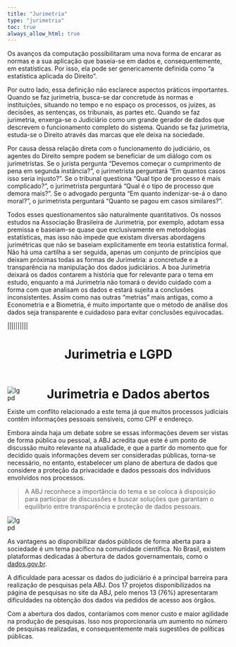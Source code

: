 ```yaml
---
title: "Jurimetria"
type: "jurimetria"
toc: true
always_allow_html: true
---
```


Os avanços da computação possibilitaram uma nova forma de encarar as normas e a sua aplicação que baseia-se em dados e, consequentemente, em estatísticas. Por isso, ela pode ser genericamente definida como “a estatística aplicada do Direito”.

Por outro lado, essa definição não esclarece aspectos práticos importantes. Quando se faz jurimetria, busca-se dar concretude às normas e instituições, situando no tempo e no espaço os processos, os juízes, as decisões, as sentenças, os tribunais, as partes etc. Quando se faz jurimetria, enxerga-se o Judiciário como um grande gerador de dados que descrevem o funcionamento completo do sistema. Quando se faz jurimetria, estuda-se o Direito através das marcas que ele deixa na sociedade.

Por causa dessa relação direta com o funcionamento do judiciário, os agentes do Direito sempre podem se beneficiar de um diálogo com os jurimetristas. Se o jurista pergunta “Devemos começar o cumprimento de pena em segunda instância?”, o jurimetrista perguntará “Em quantos casos isso seria injusto?”. Se o tribunal questiona “Qual tipo de processo é mais complicado?”, o jurimetrista perguntará “Qual é o tipo de processo que demora mais?”. Se o advogado pergunta “Em quanto indenizar-se-á o dano moral?”, o jurimetrista perguntará “Quanto se pagou em casos similares?”.

Todos esses questionamentos são naturalmente quantitativos. Os nossos estudos na Associação Brasileira de Jurimetria, por exemplo, adotam essa premissa e baseiam-se quase que exclusivamente em metodologias estatísticas, mas isso não impede que existam diversas abordagens jurimétricas que não se baseiam explicitamente em teoria estatística formal. Não há uma cartilha a ser seguida, apenas um conjunto de princípios que deixam próximas todas as formas de Jurimetria: a concretude e a transparência na manipulação dos dados judiciários. A boa Jurimetria deixará os dados contarem a história que for relevante para o tema em estudo, enquanto a má Jurimetria não tomará o devido cuidado com a forma com que analisam os dados e estará sujeita a conclusões inconsistentes. Assim como nas outras “metrias” mais antigas, como a Econometria e a Biometria, é muito importante que o método de análise dos dados seja transparente e cuidadoso para evitar conclusões equivocadas.

||||||||||

<!-- Jurimetria e LGPD -->

<div class="container" id="article-container">
  <header class="section-header"><h1>Jurimetria e LGPD</h1></header>
  <div class="row"><div class="col-md-1"></div>
  <div class="col-md-11"><div class="col-md-12">
    <div style="align-items: center;justify-content: center;">
      <div class="col-md-4 wow fadeInUp" style="float:left">
        <div class="img">
          <img src="/img/jurimetria/lgpd.png" alt="lgpd" class="img-fluid" style="max-width:80%">
        </div>
      </div>
    <div class="col-md-6 wow fadeInUp" style="float:left">
      <p>Existe um conflito relacionado a este tema já que muitos processos judiciais contêm informações pessoais sensíveis, como CPF e endereço.</p>
      <p>Embora ainda haja um debate sobre se essas informações devem ser vistas de forma pública ou pessoal, a ABJ acredita que este é um ponto de discussão muito relevante na atualidade, e que a partir do momento que for decidido quais informações devem ser consideradas públicas, torna-se necessário, no entanto, estabelecer um plano de abertura de dados que considere a proteção da privacidade e dados pessoais dos indivíduos envolvidos nos processos.</p>
      <blockquote>A ABJ reconhece a importância do tema e se coloca à disposição para participar de discussões e buscar soluções que garantam o equilíbrio entre transparência e proteção de dados pessoais.</blockquote>
    </div>
  </div>
</div></div>


<!-- Jurimetria e Dados abertos -->

<div class="container" id="article-container">
  <header class="section-header"><h1>Jurimetria e Dados abertos</h1></header>
  <div class="row"><div class="col-md-1"></div>
  <div class="col-md-11"><div class="col-md-12">
    <div style="align-items: center;justify-content: center;">
      <div class="col-md-4 wow fadeInUp" style="float:left">
        <div class="img">
          <img src="/img/jurimetria/open.png" alt="lgpd" class="img-fluid" style="max-width:80%">
        </div>
      </div>
    <div class="col-md-6 wow fadeInUp" style="float:left">
      <p>As vantagens ao disponibilizar dados públicos de forma aberta para a sociedade é um tema pacífico na comunidade científica. No Brasil, existem plataformas dedicadas à abertura de dados governamentais, como o <a href="https://dados.gov.br" target="_blank">dados.gov.br</a>.</p>
      <p>A dificuldade para acessar os dados do judiciário é a principal barreira para realização de pesquisas pela ABJ. Dos 17 projetos disponibilizados na página de pesquisas no site da ABJ, pelo menos 13 (76%) apresentaram dificuldades na obtenção dos dados via pedidos de acesso aos órgãos.</p>
      <p>Com a abertura dos dados, contaríamos com menor custo e maior agilidade na produção de pesquisas. Isso nos proporcionaria um aumento no número de pesquisas realizadas, e consequentemente mais sugestões de políticas públicas.</p>
    </div>
  </div>
</div>


